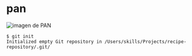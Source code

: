 # pan
![imagen de PAN](https://mexicotravelchannel.com.mx/wp-content/uploads/2021/09/pan-de-muerto-negro-cdmx-donde-comprar.jpg)

```
$ git init
Initialized empty Git repository in /Users/skills/Projects/recipe-repository/.git/
```

